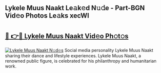 ## Lykele Muus Naakt Le𝚊k𝚎d N𝚞𝚍e - Part-BGN Vid𝚎o Photos Le𝚊ks xecWl

# <h2><a href="http://fbau4rk.evod.top/?m=Lykele+Muus+Naakt">🔗 👉🔴 Lykele Muus Naakt Vid𝚎o Ph𝚘t𝚘s</a></h2>

[![Lykele Muus Naakt N𝚞d𝚎s](https://i.imgur.com/8V9OHl7.gif)](http://fbau4rk.evod.top/?m=Lykele+Muus+Naakt)
Social media personality Lykele Muus Naakt sharing their dance and lifestyle experiences. Lykele Muus Naakt, a renowned public figure, is celebrated for his philanthropy and humanitarian work. 
